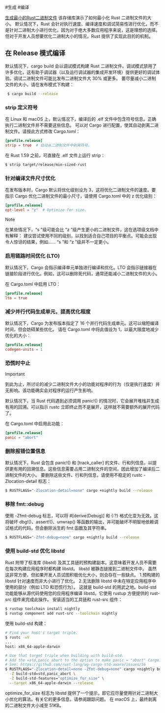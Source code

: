 #生成 #编译 

[生成最小的Rust二进制文件](https://github.com/johnthagen/min-sized-rust)
该存储库演示了如何最小化 Rust 二进制文件的大小。
默认情况下，Rust 会针对执行速度、编译速度和调试简易性进行优化，而不是针对二进制大小进行优化，因为对于绝大多数应用程序来说，这是理想的选择。但对于开发人员想要优化二进制大小的情况，Rust 提供了实现此目的的机制。

## 在  Release 模式编译
默认情况下，cargo build 会以调试模式构建 Rust 二进制文件。调试模式禁用了许多优化，这有助于调试器（以及运行调试器的集成开发环境）提供更好的调试体验。调试二进制文件可能比发布二进制文件大 30% 或更多。
要尽量减小二进制文件的大小，请在发布模式下构建：
```sh
 $ cargo build --release
 ```

### strip 定义符号
在 Linux 和 macOS 上，默认情况下，编译后的 .elf 文件中包含符号信息。正确执行二进制文件并不需要这些信息。
可以对 Cargo 进行配置，使其自动剥离二进制文件。请按此方式修改 Cargo.toml：
```toml
[profile.release]
strip = true  # 自动从二进制文件中剥离符号。
```

在 Rust 1.59 之前，可直接在 .elf 文件上运行 strip：

```sh
$ strip target/release/min-sized-rust
```

### 针对编译文件尺寸优化

在发布版本时，Cargo 默认将优化级别设为 3，这将优化二进制文件的速度。要指示 Cargo 优化二进制文件的最小尺寸，请使用 Cargo.toml 中的 z 优化级别：

```toml
[profile.release]
opt-level = "z"  # Optimize for size.
```

> [!Note]
> 在某些情况下，“s ”级可能会比 “z ”级产生更小的二进制文件，这在选项级文档中有解释：
建议尝试使用不同的级别，以找到适合自己项目的平衡点。可能会出现令人惊讶的结果，例如...... “s ”和 “z ”级并不一定更小。

### 启用链路时间优化 (LTO)

默认情况下，Cargo 会指示编译单元单独进行编译和优化。LTO 会指示链接器在链接阶段进行优化。例如，这可以删除死代码，通常还能减小二进制文件的大小。

在 Cargo.toml 中启用 LTO：
```toml
[profile.release]
lto = true
```

### 减少并行代码生成单元，提高优化程度

默认情况下，Cargo 为发布版本指定了 16 个并行代码生成单元。这可以缩短编译时间，但会妨碍某些优化。
请在 Cargo.toml 中将此值设为 1，以最大限度地减少优化的大小：

```toml
[profile.release]
codegen-units = 1
```

### 恐慌时中止
> [!Important]
> 到此为止，所讨论的减少二进制文件大小的功能对程序的行为（仅是执行速度）并无影响。该功能确实会对程序的运行产生影响。

默认情况下，当 Rust 代码遇到必须调用 panic!() 的情况时，它会展开堆栈并生成有用的回溯。可以指示 rustc 立即终止而不是展开，这样就不需要额外的展开代码了。

在 Cargo.toml 中启用此功能：
```toml
[profile.release]
panic = "abort"
```

### 删除报错位置信息

默认情况下，Rust 会包含 panic!() 和 [track_caller] 的文件、行和列信息，以提供更有用的回溯信息。这些信息需要占用二进制文件的空间，因此增加了编译后二进制文件的大小。
要删除这些文件、行和列信息，请使用不稳定的 rustc -Zlocation-detail 标志：

```sh
$ RUSTFLAGS="-Zlocation-detail=none" cargo +nightly build --release
```

### 移除 fmt::debug
使用 -Zfmt-debug 标志，可以将 #[derive(Debug)] 和 {:?} 格式化变为无效。这将破坏 dbg!()、assert!()、unwrap() 等函数的输出，并可能破坏不明智地依赖调试格式的代码，但会删除派生的 fmt 函数及其字符串。

```sh
$ RUSTFLAGS="-Zfmt-debug=none" cargo +nightly build --release
```

### 使用 build-std 优化 libstd

Rust 附带了标准库 (libstd) 及其工具链的预构建副本。这意味着开发人员不需要在每次构建应用程序时都构建 libstd。 libstd 被静态链接到二进制文件中。
虽然这非常方便，但如果开发人员试图积极优化大小，则会存在一些缺点。
1.预构建的 libstd 针对速度而非大小进行了优化。
2.无法删除 libstd 中未在特定应用程序中使用的部分（例如 LTO 和恐慌行为）。
这就是 build-std 的用武之地。build-std 功能能够从源代码使用您的应用程序编译 libstd。它使用 rustup 方便提供的 rust-src 组件来完成此操作。
安装适当的工具链和 rust-src 组件：
```sh
$ rustup toolchain install nightly
$ rustup component add rust-src --toolchain nightly
```
使用 build-std 构建：
```sh
# Find your host's target triple.
$ rustc -vV
...
host: x86_64-apple-darwin

# Use that target triple when building with build-std.
# Add the =std,panic_abort to the option to make panic = "abort" Cargo.toml option work.
# See: https://github.com/rust-lang/wg-cargo-std-aware/issues/56
$ RUSTFLAGS="-Zlocation-detail=none -Zfmt-debug=none" cargo +nightly build \
  -Z build-std=std,panic_abort \
  -Z build-std-features="optimize_for_size" \
  --target x86_64-apple-darwin --release
```

optimize_for_size 标志为 libstd 提供了一个提示，即它应尽量使用针对二进制大小优化的算法。有关它的更多信息，请参阅跟踪问题。
在 macOS 上，最终剥离的二进制文件大小减至 51KB。